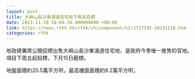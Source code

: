 ```yaml
---
layout: post
title: 大嶼山長沙東涌道住宅地下周五招標
date: 2023-11-10 18:04:39.000000000 +08:00
link: https://news.rthk.hk/rthk/ch/component/k2/1727335-20231110.htm
categories: rthk
---
```


地政總署將公開招標出售大嶼山長沙東涌道住宅地，是政府今季唯一推售的官地。項目下周五起招標，下月15日截標。

地盤面積約20.5萬平方呎，最高樓面面積約8.2萬平方呎。

